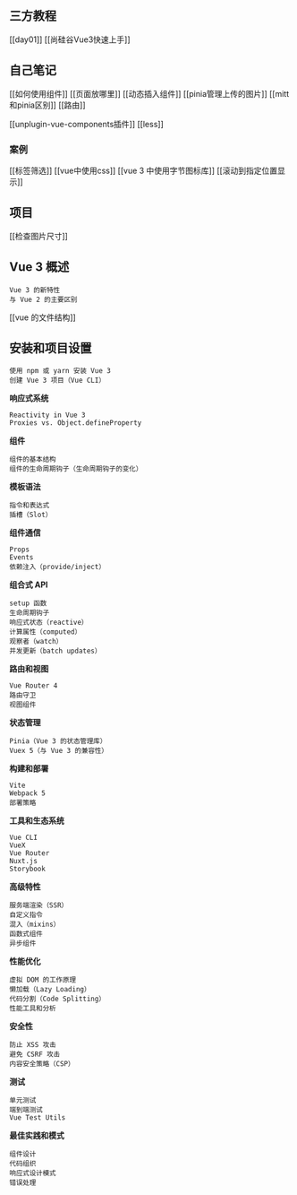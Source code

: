 ## 三方教程
[[day01]]
[[尚硅谷Vue3快速上手]]
## 自己笔记

[[如何使用组件]]
[[页面放哪里]]
[[动态插入组件]]
[[pinia管理上传的图片]]
[[mitt和pinia区别]]
[[路由]]

[[unplugin-vue-components插件]]
[[less]]

### 案例
[[标签筛选]]
[[vue中使用css]]
[[vue 3 中使用字节图标库]]
[[滚动到指定位置显示]]
## 项目
[[检查图片尺寸]]

## Vue 3 概述
    
    Vue 3 的新特性
    与 Vue 2 的主要区别
[[vue 的文件结构]]
## 安装和项目设置 
    
    使用 npm 或 yarn 安装 Vue 3
    创建 Vue 3 项目（Vue CLI）
**响应式系统**
    
    Reactivity in Vue 3
    Proxies vs. Object.defineProperty
**组件**
    
    组件的基本结构
    组件的生命周期钩子（生命周期钩子的变化）
**模板语法**
    
    指令和表达式
    插槽（Slot）
**组件通信**
    
    Props
    Events
    依赖注入（provide/inject）
**组合式 API**
    
    setup 函数
    生命周期钩子
    响应式状态（reactive）
    计算属性（computed）
    观察者（watch）
    并发更新（batch updates）
**路由和视图**
    
    Vue Router 4
    路由守卫
    视图组件
**状态管理**
    
    Pinia（Vue 3 的状态管理库）
    Vuex 5（与 Vue 3 的兼容性）
**构建和部署**
    
    Vite
    Webpack 5
    部署策略
**工具和生态系统**
    
    Vue CLI
    VueX
    Vue Router
    Nuxt.js
    Storybook
**高级特性**
    
    服务端渲染（SSR）
    自定义指令
    混入（mixins）
    函数式组件
    异步组件
**性能优化**
    
    虚拟 DOM 的工作原理
    懒加载（Lazy Loading）
    代码分割（Code Splitting）
    性能工具和分析
**安全性**
    
    防止 XSS 攻击
    避免 CSRF 攻击
    内容安全策略（CSP）
**测试**
    
    单元测试
    端到端测试
    Vue Test Utils
**最佳实践和模式**
    
    组件设计
    代码组织
    响应式设计模式
    错误处理